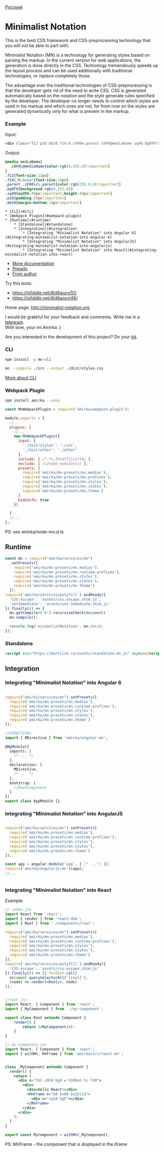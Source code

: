 [Русский](https://github.com/mr-amirka/amirka/blob/master/README-ru.md)


# Minimalist Notation

This is the best CSS framework and CSS-preprocessing technology that you will not be able to part with.  


Minimalist Notation (MN) is a technology for generating styles based on parsing the markup.
In the current version for web applications, the generation is done directly in the CSS.
Technology tremendously speeds up the layout process and can be used additionally with traditional technologies, or replace completely those.


The advantage over the traditional technologies of CSS-preprocessing is that the developer gets rid of the need to write CSS. CSS is generated automatically based on the notation and the style generate rules specified by the developer.
The developer no longer needs to control which styles are used in his markup and which ones are not, for from now on the styles are generated dynamically only for what is present in the markup.


### Example

Input:

```html
<div class="f12 p10 mb10 f14:h cF00<.parent c0F0@mediaName sq40 bg0F0">...</div>
```

Output:

```css
@media mediaName{
  .c0F0\@mediaName{color:rgb(0,255,0)!important}
}
.f12{font-size:12px}
.f14\:h:hover{font-size:14px}
.parent .cF00\<\.parent{color:rgb(255,0,0)!important}
.bg0F0{background:rgb(0,255,0)}
.sq40{width:40px!important;height:40px!important}
.p10{padding:10px!important}
.mb10{margin-bottom:10px!important}

```


    * [CLI](#cli)  
    * [Webpack Plugin](#webpack-plugin)  
    * [Runtime](#runtime)  
        * [Standalone](#standalone)  
        * [Integration](#integration)  
            * [Integrating "Minimalist Notation" into Angular 6](#integrating-minimalist-notation-into-angular-6)  
            * [Integrating "Minimalist Notation" into AngularJS](#integrating-minimalist-notation-into-angularjs)  
            * [Integrating "Minimalist Notation" into React](#integrating-minimalist-notation-into-react)  

* [More documentation](https://github.com/mr-amirka/amirka/blob/master/src/README.md)  
* [Presets](https://github.com/mr-amirka/amirka/blob/master/src/presets.md)  
* [From author](https://github.com/mr-amirka/amirka/blob/master/src/from-author.md)  



Try this tests:
* https://jsfiddle.net/j6d8aozy/51/  
* https://jsfiddle.net/j6d8aozy/46/  

Home page: http://minimalist-notation.org  



I would be grateful for your feedback and comments. Write me in a [telegram](https://t.me/mr_amirka).  
With love, your mr.Amirka :)


Are you interested in the development of this project? Do your [bit](https://yasobe.ru/na/notation).  



### CLI
```sh
npm install -g mn-cli
```

```sh
mn --compile ./src --output ./dist/styles.css
```

[More about CLI](https://github.com/mr-amirka/mn-cli)



### Webpack Plugin

```sh
npm install amirka --save
```


```js
const MnWebpackPlugin = require('amirka/webpack-plugin');

module.exports = {
  //...
  plugins: [
    //...
    new MnWebpackPlugin({
      input: {
        './dist/styles': './src',
        './dist/other': './other'
      },
      include: [ /^.*\.(html?|jsx?)$/ ],
      exclude: [ /\/node_modules\// ],
      presets: [
        require('amirka/mn-presets/mn.medias'),
      	require('amirka/mn-presets/mn.prefixes'),
      	require('amirka/mn-presets/mn.styles'),
      	require('amirka/mn-presets/mn.states'),
      	require('amirka/mn-presets/mn.theme')
      ]
      hideInfo: true
    })

  ]
  //...
};
```

PS: see amirka/node-mn.d.ts

<field key="region" dbtype="varchar" precision="255" phptype="string" null="false" default="" index="fulltext" />


## Runtime

```js
const mn = require("amirka/services/mn")
  .setPresets([
    require('amirka/mn-presets/mn.medias'),
    require('amirka/mn-presets/mn.runtime-prefixes'),
    require('amirka/mn-presets/mn.styles'),
    require('amirka/mn-presets/mn.states'),
    require('amirka/mn-presets/mn.theme')
  ]);
require('amirka/services/polyfill').andReady({
  'CSS.escape': 'assets/css.escape.shim.js',
  'setImmediate': 'assets/set-immediate.shim.js'
}).finally(() => {
  mn.getCompiler('m').recursiveCheck(document)
  mn.compile();

  console.log('minimalistNotation', mn.data);
});

```


### Standalone


```html
<script src="https://dartline.ru/assets/standalone-mn.js" async></script>
```


## Integration


### Integrating "Minimalist Notation" into Angular 6


```ts

require("amirka/services/mn").setPresets([
  require('amirka/mn-presets/mn.medias'),
  require('amirka/mn-presets/mn.runtime-prefixes'),
  require('amirka/mn-presets/mn.styles'),
  require('amirka/mn-presets/mn.states'),
  require('amirka/mn-presets/mn.theme')
]);

//DIRECTIVES
import { MDirective } from 'amirka/angular-mn';

@NgModule({
  imports: [
    /* ... */
  ],
  declarations: [
    MDirective,
    /* ... */
  ],
  bootstrap: [
    //RootComponent
  ]
})
export class AppModule {}


```


### Integrating "Minimalist Notation" into AngularJS


```js

require("amirka/services/mn").setPresets([
  require('amirka/mn-presets/mn.medias'),
  require('amirka/mn-presets/mn.runtime-prefixes'),
  require('amirka/mn-presets/mn.styles'),
  require('amirka/mn-presets/mn.states'),
  require('amirka/mn-presets/mn.theme')
]);

const app = angular.module('app', [ /* ...*/ ]);
require('amirka/angularjs-mn')(app);
//...



```


### Integrating "Minimalist Notation" into  React

Example:

```jsx
// index.jsx
import React from 'react';
import { render } from 'react-dom';
import { Root } from './components/root';

require("amirka/services/mn").setPresets([
  require('amirka/mn-presets/mn.medias'),
  require('amirka/mn-presets/mn.runtime-prefixes'),
  require('amirka/mn-presets/mn.styles'),
  require('amirka/mn-presets/mn.states'),
  require('amirka/mn-presets/mn.theme')
]);
require('amirka/services/polyfill').andReady({
  'CSS.escape': 'assets/css.escape.shim.js'
}).finally(() => [].forEach.call(
  document.querySelectorAll('[root]'),
  (node) => render(<Root/>, node)
));


//root.jsx
import React, { Component } from 'react';
import { MyComponent } from './my-component';

export class Root extends Component {
	render() {
		return (<MyComponent/>);
	}
}

// my-component.jsx
import React, { Component } from 'react';
import { withMn, MnFrame } from 'amirka/src/react-mn';


class _MyComponent extends Component {
  render() {
    return (
      <div m="tbl c0F0 bg0 w h100vh tc f40">
        <div>
          <div>Hello React!</div>
          <MnFrame m="b0 bc00 bsSolid">
            <div m="sq10 bgF"></div>
          </MnFrame>
        </div>
      </div>
    );
  }
}

export const MyComponent = withMn(_MyComponent);

```

PS: MnFrame - the component that is displayed in the iframe
